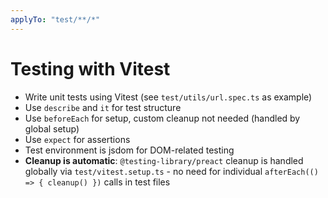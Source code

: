 ```yaml
---
applyTo: "test/**/*"
---
```


# Testing with Vitest
- Write unit tests using Vitest (see `test/utils/url.spec.ts` as example)
- Use `describe` and `it` for test structure
- Use `beforeEach` for setup, custom cleanup not needed (handled by global setup)
- Use `expect` for assertions
- Test environment is jsdom for DOM-related testing
- **Cleanup is automatic**: `@testing-library/preact` cleanup is handled globally via `test/vitest.setup.ts` - no need for individual `afterEach(() => { cleanup() })` calls in test files
